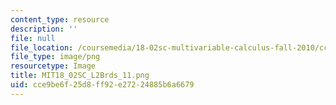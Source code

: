 ```yaml
---
content_type: resource
description: ''
file: null
file_location: /coursemedia/18-02sc-multivariable-calculus-fall-2010/cce9be6f25d8ff92e27224885b6a6679_MIT18_02SC_L2Brds_11.png
file_type: image/png
resourcetype: Image
title: MIT18_02SC_L2Brds_11.png
uid: cce9be6f-25d8-ff92-e272-24885b6a6679
---
```

